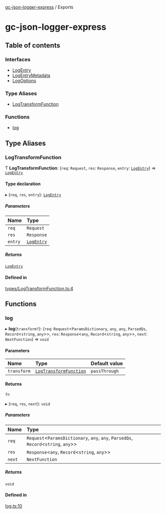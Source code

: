 [gc-json-logger-express](README.md) / Exports

# gc-json-logger-express

## Table of contents

### Interfaces

- [LogEntry](interfaces/LogEntry.md)
- [LogEntryMetadata](interfaces/LogEntryMetadata.md)
- [LogOptions](interfaces/LogOptions.md)

### Type Aliases

- [LogTransformFunction](modules.md#logtransformfunction)

### Functions

- [log](modules.md#log)

## Type Aliases

### LogTransformFunction

Ƭ **LogTransformFunction**: (`req`: `Request`, `res`: `Response`, `entry`: [`LogEntry`](interfaces/LogEntry.md)) => [`LogEntry`](interfaces/LogEntry.md)

#### Type declaration

▸ (`req`, `res`, `entry`): [`LogEntry`](interfaces/LogEntry.md)

##### Parameters

| Name | Type |
| :------ | :------ |
| `req` | `Request` |
| `res` | `Response` |
| `entry` | [`LogEntry`](interfaces/LogEntry.md) |

##### Returns

[`LogEntry`](interfaces/LogEntry.md)

#### Defined in

[types/LogTransformFunction.ts:4](https://github.com/igrek8/gc-json-logger-express/blob/7f7c6da/src/types/LogTransformFunction.ts#L4)

## Functions

### log

▸ **log**(`transform?`): (`req`: `Request`<`ParamsDictionary`, `any`, `any`, `ParsedQs`, `Record`<`string`, `any`\>\>, `res`: `Response`<`any`, `Record`<`string`, `any`\>\>, `next`: `NextFunction`) => `void`

#### Parameters

| Name | Type | Default value |
| :------ | :------ | :------ |
| `transform` | [`LogTransformFunction`](modules.md#logtransformfunction) | `passThrough` |

#### Returns

`fn`

▸ (`req`, `res`, `next`): `void`

##### Parameters

| Name | Type |
| :------ | :------ |
| `req` | `Request`<`ParamsDictionary`, `any`, `any`, `ParsedQs`, `Record`<`string`, `any`\>\> |
| `res` | `Response`<`any`, `Record`<`string`, `any`\>\> |
| `next` | `NextFunction` |

##### Returns

`void`

#### Defined in

[log.ts:10](https://github.com/igrek8/gc-json-logger-express/blob/7f7c6da/src/log.ts#L10)
